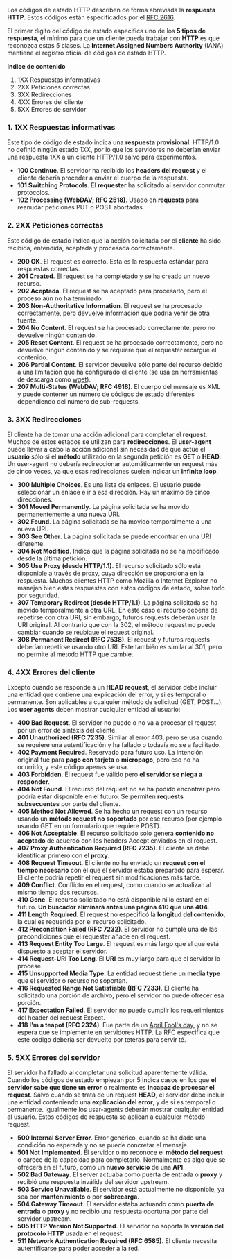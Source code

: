 Los códigos de estado HTTP describen de forma abreviada la **respuesta HTTP**. Estos códigos están especificados por el [RFC 2616](http://tools.ietf.org/html/rfc2616).

El primer dígito del código de estado especifica uno de los **5 tipos de respuesta**, el mínimo para que un cliente pueda trabajar con **HTTP** es que reconozca estas 5 clases. La **Internet Assigned Numbers Authority** (IANA) mantiene el registro oficial de códigos de estado HTTP.

**Indice de contenido**

1.  1XX Respuestas informativas
2.  2XX Peticiones correctas
3.  3XX Redirecciones
4.  4XX Errores del cliente
5.  5XX Errores de servidor

### 1. 1XX Respuestas informativas

Este tipo de código de estado indica una **respuesta provisional**. HTTP/1.0 no definió ningún estado 1XX, por lo que los servidores no deberían enviar una respuesta 1XX a un cliente HTTP/1.0 salvo para experimentos.

*   **100 Continue**. El servidor ha recibido los **headers del request** y el cliente debería proceder a enviar el cuerpo de la respuesta.
*   **101 Switching Protocols**. El **requester** ha solicitado al servidor conmutar protocolos. 
*   **102 Processing (WebDAV; RFC 2518)**. Usado en **requests** para reanudar peticiones PUT o POST abortadas.

### 2. 2XX Peticiones correctas

Este código de estado indica que la acción solicitada por el **cliente** ha sido recibida, entendida, aceptada y procesada correctamente.

*   **200 OK**. El request es correcto. Esta es la respuesta estándar para respuestas correctas.
*   **201 Created**. El request se ha completado y se ha creado un nuevo recurso.
*   **202 Aceptada**. El request se ha aceptado para procesarlo, pero el proceso aún no ha terminado.
*   **203 Non-Authoritative Information**. El request se ha procesado correctamente, pero devuelve información que podría venir de otra fuente.
*   **204 No Content**. El request se ha procesado correctamente, pero no devuelve ningún contenido.
*   **205 Reset Content**. El request se ha procesado correctamente, pero no devuelve ningún contenido y se requiere que el requester recargue el contenido.
*   **206 Partial Content**. El servidor devuelve sólo parte del recurso debido a una limitación que ha configurado el cliente (se usa en herramientas de descarga como [wget](http://es.wikipedia.org/wiki/Wget)).
*   **207 Multi-Status (WebDAV; RFC 4918)**. El cuerpo del mensaje es XML y puede contener un número de códigos de estado diferentes dependiendo del número de sub-requests.

### 3. 3XX Redirecciones

El cliente ha de tomar una acción adicional para completar el **request**. Muchos de estos estados se utilizan para **redirecciones**. El **user-agent** puede llevar a cabo la acción adicional sin necesidad de que actúe el **usuario** sólo si el **método** utilizado en la segunda petición es **GET** o **HEAD**. Un user-agent no debería redireccionar automáticamente un request más de cinco veces, ya que esas redirecciones suelen indicar un **infinite loop**. 

*   **300 Multiple Choices**. Es una lista de enlaces. El usuario puede seleccionar un enlace e ir a esa dirección. Hay un máximo de cinco direcciones.
*   **301 Moved Permanently**. La página solicitada se ha movido permanentemente a una nueva URI.
*   **302 Found**. La página solicitada se ha movido temporalmente a una nueva URI.
*   **303 See Other**. La página solicitada se puede encontrar en una URI diferente.
*   **304 Not Modified**. Indica que la página solicitada no se ha modificado desde la última petición.
*   **305 Use Proxy (desde HTTP/1.1)**. El recurso solicitado sólo está disponible a través de proxy, cuya dirección se proporciona en la respuesta. Muchos clientes HTTP como Mozilla o Internet Explorer no manejan bien estas respuestas con estos códigos de estado, sobre todo por seguridad.
*   **307 Temporary Redirect (desde HTTP/1.1)**. La página solicitada se ha movido temporalmente a otra URL. En este caso el recurso debería de repetirse con otra URI, sin embargo, futuros requests deberán usar la URI original. Al contrario que con la 302, el método request no puede cambiar cuando se reubique el request original. 
*   **308 Permanent Redirect (RFC 7538)**. El request y futuros requests deberían repetirse usando otro URI. Este también es similar al 301, pero no permite al método HTTP que cambie.

### 4. 4XX Errores del cliente

Excepto cuando se responde a un **HEAD request**, el servidor debe incluir una entidad que contiene una explicación del error, y si es temporal o permanente. Son aplicables a cualquier método de solicitud (GET, POST...). Los **user agents** deben mostrar cualquier entidad al usuario:

*   **400 Bad Request**. El servidor no puede o no va a procesar el request por un error de sintaxis del cliente.
*   **401 Unauthorized (RFC 7235)**. Similar al error 403, pero se usa cuando se requiere una autentificación y ha fallado o todavía no se a facilitado.
*   **402 Payment Required**. Reservado para futuro uso. La intención original fue para **pago con tarjeta** o **micropago**, pero eso no ha ocurrido, y este código apenas se usa. 
*   **403 Forbidden**. El request fue válido pero **el servidor se niega a responder**.
*   **404 Not Found**. El recurso del request no se ha podido encontrar pero podría estar disponible en el futuro. Se permiten **requests subsecuentes** por parte del cliente.
*   **405 Method Not Allowed**. Se ha hecho un request con un recurso usando un **método request no soportado** por ese recurso (por ejemplo usando GET en un formulario que requiere POST).
*   **406 Not Acceptable**. El recurso solicitado solo genera **contenido no aceptado** de acuerdo con los headers Accept enviados en el request. 
*   **407 Proxy Authentication Required (RFC 7235)**. El cliente se debe identificar primero con el **proxy**. 
*   **408 Request Timeout**. El cliente no ha enviado un **request con el tiempo necesario** con el que el servidor estaba preparado para esperar. El cliente podría repetir el request sin modificaciones más tarde.
*   **409 Conflict**. Conflicto en el request, como cuando se actualizan al mismo tiempo dos recursos.
*   **410 Gone**. El recurso solicitado no está disponible ni lo estará en el futuro. **Un buscador eliminará antes una página 410 que una 404**.
*   **411 Length Required**. El request no especificó la **longitud del contenido**, la cual es requerida por el recurso solicitado.
*   **412 Precondition Failed (RFC 7232)**. El servidor no cumple una de las precondiciones que el requester añade en el request.
*   **413 Request Entity Too Large**. El request es más largo que el que está dispuesto a aceptar el servidor.
*   **414 Request-URI Too Long**. El **URI** es muy largo para que el servidor lo procese.
*   **415 Unsupported Media Type**. La entidad request tiene un **media type** que el servidor o recurso no soportan.
*   **416 Requested Range Not Satisfiable (RFC 7233)**. El cliente ha solicitado una porción de archivo, pero el servidor no puede ofrecer esa porción.
*   **417 Expectation Failed**. El servidor no puede cumplir los requerimientos del header del request Expect. 
*   **418 I'm a teapot (RFC 2324)**. Fue parte de un [April Fool's day](http://en.wikipedia.org/wiki/April_Fools%27_Day_Request_for_Comments), y no se espera que se implemente en servidores HTTP. La RFC especifica que este código debería ser devuelto por teteras para servir té.

### 5. 5XX Errores del servidor

El servidor ha fallado al completar una solicitud aparentemente válida. Cuando los códigos de estado empiezan por 5 indica casos en los que **el servidor sabe que tiene un error** o realmente es **incapaz de procesar el request**. Salvo cuando se trata de un request **HEAD**, el servidor debe incluir una entidad conteniendo una **explicación del error**, y de si es temporal o permanente. Igualmente los usar-agents deberán mostrar cualquier entidad al usuario. Estos códigos de respuesta se aplican a cualquier método request.

*   **500 Internal Server Error**. Error genérico, cuando se ha dado una condición no esperada y no se puede concretar el mensaje.
*   **501 Not Implemented**. El servidor o no reconoce el **método del request** o carece de la capacidad para completarlo. Normalmente es algo que se ofrecerá en el futuro, como un **nuevo servicio** de una **API**.
*   **502 Bad Gateway**. El server actuaba como puerta de entrada o **proxy** y recibió una respuesta inválida del servidor upstream. 
*   **503 Service Unavailable**. El servidor está actualmente no disponible, ya sea por **mantenimiento** o por **sobrecarga**.
*   **504 Gateway Timeout**. El servidor estaba actuando como **puerta de entrada** o **proxy** y no recibió una respuesta oportuna por parte del servidor upstream.
*   **505 HTTP Version Not Supported**. El servidor no soporta la **versión del protocolo HTTP** usada en el request.
*   **511 Network Authentication Required (RFC 6585)**. El cliente necesita autentificarse para poder acceder a la red.